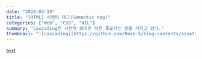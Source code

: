 ```yaml
---
date: "2024-03-19"
title: "[HTML] 시맨틱 태그(Semantic tag)"
categories: ["Web", "CSS", "WIL"]
summary: "Cascading은 사전적 의미로 작은 폭포라는 뜻을 가지고 있다."
thumbnail: "![cascading](https://github.com/Haze-S/blog-contents/assets/87344625/983d1d32-ea10-4c57-b2e7-853a2102b899)"
---
```


test
